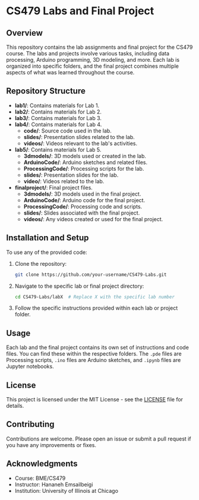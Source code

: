 # CS479 Labs and Final Project

## Overview

This repository contains the lab assignments and final project for the CS479 course. The labs and projects involve various tasks, including data processing, Arduino programming, 3D modeling, and more. Each lab is organized into specific folders, and the final project combines multiple aspects of what was learned throughout the course.

## Repository Structure

- **lab1/**: Contains materials for Lab 1.
- **lab2/**: Contains materials for Lab 2.
- **lab3/**: Contains materials for Lab 3.
- **lab4/**: Contains materials for Lab 4.
  - **code/**: Source code used in the lab.
  - **slides/**: Presentation slides related to the lab.
  - **videos/**: Videos relevant to the lab's activities.
- **lab5/**: Contains materials for Lab 5.
  - **3dmodels/**: 3D models used or created in the lab.
  - **ArduinoCode/**: Arduino sketches and related files.
  - **ProcessingCode/**: Processing scripts for the lab.
  - **slides/**: Presentation slides for the lab.
  - **video/**: Videos related to the lab.
- **finalproject/**: Final project files.
  - **3dmodels/**: 3D models used in the final project.
  - **ArduinoCode/**: Arduino code for the final project.
  - **ProcessingCode/**: Processing code and scripts.
  - **slides/**: Slides associated with the final project.
  - **videos/**: Any videos created or used for the final project.

## Installation and Setup

To use any of the provided code:

1. Clone the repository:
   ```bash
   git clone https://github.com/your-username/CS479-Labs.git
   ```
2. Navigate to the specific lab or final project directory:
   ```bash
   cd CS479-Labs/labX  # Replace X with the specific lab number
   ```
3. Follow the specific instructions provided within each lab or project folder.

## Usage

Each lab and the final project contains its own set of instructions and code files. You can find these within the respective folders. The `.pde` files are Processing scripts, `.ino` files are Arduino sketches, and `.ipynb` files are Jupyter notebooks.

## License

This project is licensed under the MIT License - see the [LICENSE](LICENSE) file for details.

## Contributing

Contributions are welcome. Please open an issue or submit a pull request if you have any improvements or fixes.

## Acknowledgments

- Course: BME/CS479
- Instructor: Hananeh Emsailbeigi
- Institution: University of Illinois at Chicago
